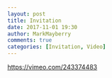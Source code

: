 ```yaml
---
layout: post
title: Invitation
date: 2017-11-01 19:30
author: MarkMayberry
comments: true
categories: [Invitation, Video]
---
```

https://vimeo.com/243374483

